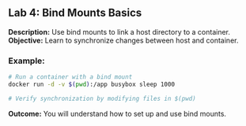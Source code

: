 ## Lab 4: Bind Mounts Basics

**Description:** Use bind mounts to link a host directory to a container.  
**Objective:** Learn to synchronize changes between host and container.  

### Example:
```bash
# Run a container with a bind mount
docker run -d -v $(pwd):/app busybox sleep 1000

# Verify synchronization by modifying files in $(pwd)
```

**Outcome:** You will understand how to set up and use bind mounts.
